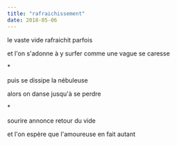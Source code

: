 ```yaml
---
title: "rafraichissement"
date: 2018-05-06
---
```


le vaste vide
rafraichit parfois

et l'on s'adonne à y surfer
comme une vague se caresse

\*

puis se dissipe la nébuleuse

alors on danse jusqu'à se perdre

\*

sourire annonce retour du vide

et l'on espère que l'amoureuse en fait autant
